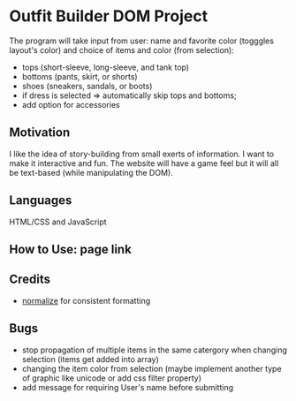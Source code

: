 # Outfit Builder DOM Project
The program will take input from user: name and favorite color (togggles layout's color) and choice of items and color (from selection): 
- tops (short-sleeve, long-sleeve, and tank top)
- bottoms (pants, skirt, or shorts) 
- shoes (sneakers, sandals, or boots)
- if dress is selected => automatically skip tops and bottoms; 
- add option for accessories 

## Motivation
I like the idea of story-building from small exerts of information. I want to make it interactive and fun. The website will have a game feel but it will all be text-based (while manipulating the DOM).

## Languages
HTML/CSS and JavaScript

## How to Use: page link


## Credits
- [normalize](https://github.com/necolas/normalize.css) for consistent formatting

## Bugs
- stop propagation of multiple items in the same catergory when changing selection (items get added into array)
- changing the item color from selection (maybe implement another type of graphic like unicode or add css filter property)
- add message for requiring User's name before submitting
